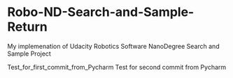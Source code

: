 # Robo-ND-Search-and-Sample-Return
My implemenation of Udacity Robotics Software NanoDegree Search and Sample Project

Test_for_first_commit_from_Pycharm
Test for second commit from Pycharm